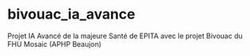 # bivouac_ia_avance
Projet IA Avancé de la majeure Santé de EPITA avec le projet Bivouac du FHU Mosaic (APHP Beaujon)
